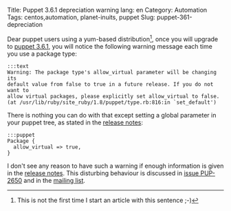 Title: Puppet 3.6.1 depreciation warning
lang: en
Category: Automation
Tags: centos,automation, planet-inuits, puppet
Slug: puppet-361-depreciation

Dear puppet users using a yum-based distribution[^1], once you will upgrade to [puppet 3.6.1](http://docs.puppetlabs.com/puppet/3.6/reference/release_notes.html),
you will notice the following warning message each time you use a package type:

    :::text
    Warning: The package type's allow_virtual parameter will be changing its
    default value from false to true in a future release. If you do not want to
    allow virtual packages, please explicitly set allow_virtual to false.
    (at /usr/lib/ruby/site_ruby/1.8/puppet/type.rb:816:in `set_default')

There is nothing you can do with that except setting a global parameter in your puppet tree,
as stated in the [release notes](http://docs.puppetlabs.com/puppet/3.6/reference/release_notes.html#changes-to-rpm-behavior-with-virtual-packages):

    :::puppet
    Package {
      allow_virtual => true,
    }

I don't see any reason to have such a warning if enough information is given in the
[release notes](http://docs.puppetlabs.com/puppet/3.6/reference/release_notes.html#changes-to-rpm-behavior-with-virtual-packages). This disturbing behaviour is discussed in [issue PUP-2650](https://tickets.puppetlabs.com/browse/PUP-2650) and in the [mailing list](https://groups.google.com/d/msg/puppet-users/QadW3Px9GEU/tmNNgBG1uPQJ).

[^1]: This is not the first time I start an article with this sentence ;-)
